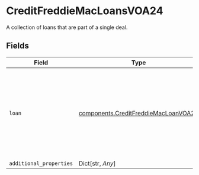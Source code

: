 # CreditFreddieMacLoansVOA24

A collection of loans that are part of a single deal.


## Fields

| Field                                                                                                  | Type                                                                                                   | Required                                                                                               | Description                                                                                            |
| ------------------------------------------------------------------------------------------------------ | ------------------------------------------------------------------------------------------------------ | ------------------------------------------------------------------------------------------------------ | ------------------------------------------------------------------------------------------------------ |
| `loan`                                                                                                 | [components.CreditFreddieMacLoanVOA24](../../models/components/creditfreddiemacloanvoa24.md)           | :heavy_check_mark:                                                                                     | Information specific to a mortgage loan agreement between one or more borrowers and a mortgage lender. |
| `additional_properties`                                                                                | Dict[str, *Any*]                                                                                       | :heavy_minus_sign:                                                                                     | N/A                                                                                                    |